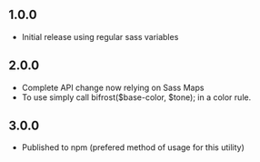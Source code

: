 ## 1.0.0
- Initial release using regular sass variables

## 2.0.0
- Complete API change now relying on Sass Maps
- To use simply call bifrost($base-color, $tone); in a color rule.

## 3.0.0
- Published to npm (prefered method of usage for this utility)
